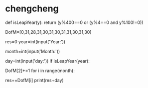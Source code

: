# chengcheng
def isLeapYear(y): return (y%400==0 or (y%4==0 and y%100!=0))

DofM=[0,31,28,31,30,31,30,31,31,30,31,30]

res=0 year=int(input('Year:'))

month=int(input('Month:'))

day=int(input('day:')) if isLeapYear(year):

DofM[2]+=1 for i in range(month):

res+=DofM[i] print(res+day)
